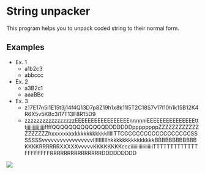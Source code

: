 # String unpacker
This program helps you to unpack coded string to their normal form.

## Examples
* Ex. 1
  * a1b2c3
  * abbccc
* Ex. 2
  * a3B2c1
  * aaaBBc
* Ex. 3
  * z17E17n5i1E15t3j14f4Q13D7p8Z19h1x8k11l5T2C18S7v17I10h1k15B12K4R6X5v5K8c3i17T13F8R15D9
  * zzzzzzzzzzzzzzzzzEEEEEEEEEEEEEEEEEnnnnniEEEEEEEEEEEEEEEtttjjjjjjjjjjjjjjffffQQQQQQQQQQQQQDDDDDDDppppppppZZZZZZZZZZZZZZZZZZZhxxxxxxxxkkkkkkkkkkklllllTTCCCCCCCCCCCCCCCCCCSSSSSSSvvvvvvvvvvvvvvvvvIIIIIIIIIIhkkkkkkkkkkkkkkkBBBBBBBBBBBBKKKKRRRRRRXXXXXvvvvvKKKKKKKKccciiiiiiiiiiiiiiiiiTTTTTTTTTTTTTFFFFFFFFRRRRRRRRRRRRRRRDDDDDDDDD
<img src="https://img.icons8.com/plasticine/2x/archive-folder.png" style="margin-left: center;margin-right: center;">
